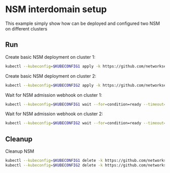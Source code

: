 # NSM interdomain setup


This example simply show how can be deployed and configured two NSM on different clusters

## Run

Create basic NSM deployment on cluster 1:

```bash
kubectl --kubeconfig=$KUBECONFIG1 apply -k https://github.com/networkservicemesh/deployments-k8s/examples/interdomain/nsm/cluster1?ref=c57d2340e13228e8e0081f6312095fc9963e9f66
```

Create basic NSM deployment on cluster 2:

```bash
kubectl --kubeconfig=$KUBECONFIG2 apply -k https://github.com/networkservicemesh/deployments-k8s/examples/interdomain/nsm/cluster2?ref=c57d2340e13228e8e0081f6312095fc9963e9f66
```

Wait for NSM admission webhook on cluster 1:

```bash
kubectl --kubeconfig=$KUBECONFIG1 wait --for=condition=ready --timeout=1m pod -n nsm-system -l app=admission-webhook-k8s
```

Wait for NSM admission webhook on cluster 2:

```bash
kubectl --kubeconfig=$KUBECONFIG2 wait --for=condition=ready --timeout=1m pod -n nsm-system -l app=admission-webhook-k8s
```

## Cleanup

Cleanup NSM
```bash
kubectl --kubeconfig=$KUBECONFIG1 delete -k https://github.com/networkservicemesh/deployments-k8s/examples/interdomain/nsm/cluster1?ref=c57d2340e13228e8e0081f6312095fc9963e9f66
kubectl --kubeconfig=$KUBECONFIG2 delete -k https://github.com/networkservicemesh/deployments-k8s/examples/interdomain/nsm/cluster2?ref=c57d2340e13228e8e0081f6312095fc9963e9f66
```
